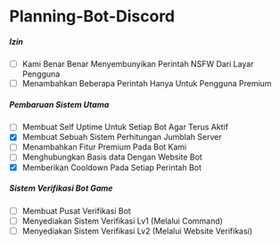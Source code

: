 # Planning-Bot-Discord

<h5>Izin</h5>

- [ ] Kami Benar Benar Menyembunyikan Perintah NSFW Dari Layar Pengguna
- [ ] Menambahkan Beberapa Perintah Hanya Untuk Pengguna Premium

<h5>Pembaruan Sistem Utama</h5>

- [ ] Membuat Self Uptime Untuk Setiap Bot Agar Terus Aktif
- [x] Membuat Sebuah Sistem Perhitungan Jumblah Server
- [ ] Menambahkan Fitur Premium Pada Bot Kami
- [ ] Menghubungkan Basis data Dengan Website Bot
- [x] Memberikan Cooldown Pada Setiap Perintah Bot

<h5>Sistem Verifikasi Bot Game</h5>

- [ ] Membuat Pusat Verifikasi Bot
- [ ] Menyediakan Sistem Verifikasi Lv1 (Melalui Command)
- [ ] Menyediakan Sistem Verifikasi Lv2 (Melalui Website Verifikasi)
